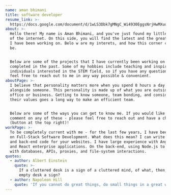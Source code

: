 ```yaml
---
name: aman bhimani
title: software developer
resume_link: >-
  https://docs.google.com/document/d/1wLS3Dbk7gMNgC_Wi4930EggsNrjHwMXuqwZ7HpOhw1M/edit?usp=sharing
about: >-
  Hello there! My name is Aman Bhimani, and you've just found my little corner
  of the internet. On this side, you will find the latest and the greatest that
  I have been working on. Belo w are my interets, and how this corner came to
  be. 


  Below are some of the projects that I have currently been working on or
  completed in the past. Some of my hobbies include teaching and inspiring
  individuals interested in the STEM field, so if you have any questions, please
  feel free to reach out to me in any way possible & convenient.
aboutPage: >-
  I believe that personality matters more when you spend 8 hours a day working
  alongside someone. This personality is made up of what you are outside of your
  office or business. Getting to know someone, team bonding, and considering
  their values goes a long way to make an efficient team.


  Below are some of the ways you can get to know me. If you would like to
  comment on any of these - please feel free to reach out and have a chat
  (button at the top right)!
workPage: >-
  To be completely current with me - for the last few years, I have been focused
  on Full-Stack Software Development. What does this mean? I can write front-end
  and back-end code for your websites. I have large experience with Angular 2+,
  and React enterprise applications. On the back-end, using Node.js to interact
  with databases, APIs, proxies, and file-system interactions.
quotes:
  - author: Albert Einstein
    quote: >-
      If a cluttered desk is a sign of a cluttered mind, of what, then, is an
      empty desk a sign?
  - author: Napoleon Hill
    quote: 'If you cannot do great things, do small things in a great way.'
---
```

